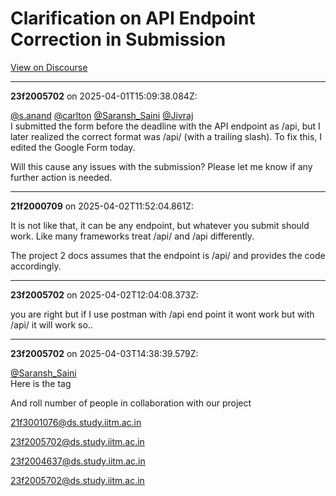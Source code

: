# Clarification on API Endpoint Correction in Submission

[View on Discourse](https://discourse.onlinedegree.iitm.ac.in/t/clarification-on-api-endpoint-correction-in-submission/171525)

---
**23f2005702** on 2025-04-01T15:09:38.084Z:

[@s.anand](/u/s.anand) [@carlton](/u/carlton)
[@Saransh_Saini](/u/saransh_saini) [@Jivraj](/u/jivraj)  
I submitted the form before the deadline with the API endpoint as /api, but I
later realized the correct format was /api/ (with a trailing slash). To fix
this, I edited the Google Form today.

Will this cause any issues with the submission? Please let me know if any
further action is needed.



---
**21f2000709** on 2025-04-02T11:52:04.861Z:

It is not like that, it can be any endpoint, but whatever you submit should
work. Like many frameworks treat /api/ and /api differently.

The project 2 docs assumes that the endpoint is /api/ and provides the code
accordingly.



---
**23f2005702** on 2025-04-02T12:04:08.373Z:

you are right but if I use postman with /api end point it wont work but with
/api/ it will work so..



---
**23f2005702** on 2025-04-03T14:38:39.579Z:

[@Saransh_Saini](/u/saransh_saini)  
Here is the tag

And roll number of people in collaboration with our project

21f3001076@ds.study.iitm.ac.in

23f2005702@ds.study.iitm.ac.in

23f2004637@ds.study.iitm.ac.in

23f2005702@ds.study.iitm.ac.in



